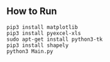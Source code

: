 ## How to Run
```
pip3 install matplotlib
pip3 install pyexcel-xls
sudo apt-get install python3-tk
pip3 install shapely
python3 Main.py
```